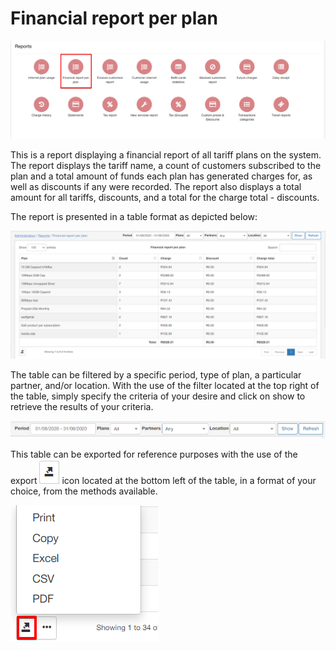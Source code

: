 Financial report per plan
==========

![Financial report per plan](1.png)

This is a report displaying a financial report of all tariff plans on the system. The report displays the tariff name, a count of customers subscribed to the plan and a total amount of funds each plan has generated charges for, as well as discounts if any were recorded. The report also displays a total amount for all tariffs, discounts, and a total for the charge total - discounts.

The report is presented in a table format as depicted below:

![Financial report per plan](2.png)

The table can be filtered by a specific period, type of plan, a particular partner, and/or location. With the use of the filter located at the top right of the table, simply specify the criteria of your desire and click on show to retrieve the results of your criteria.

![Filter](3.png)

This table can be exported for reference purposes with the use of the export ![export](export.png) icon located at the bottom left of the table, in a format of your choice, from the methods available.

![Filter](export1.png)

